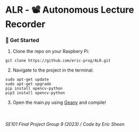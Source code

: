 # ALR - 📽️ Autonomous Lecture Recorder 

### 🌊 Get Started

1. Clone the repo on your Raspbery Pi:
```
git clone https://github.com/eric-prog/ALR.git
```

2. Navigate to the project in the terminal: 

```
sudo apt-get update    
sudo apt-get upgrade
pip install opencv-python
pip3 install opencv-python
```

3. Open the main.py using [Geany](https://raspberrytips.com/use-geany-on-raspberry-pi/) and compile! 

</br>

###### SE101 Final Project Group 9 (2023) / Code by Eric Sheen